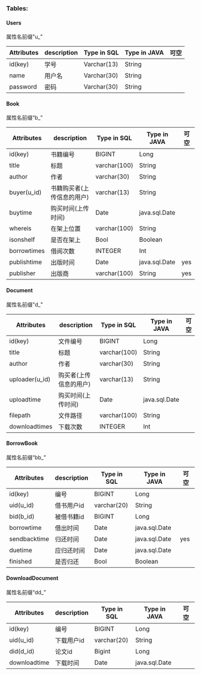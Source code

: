 ### Tables:

#### Users

属性名前缀"u_"

| Attributes | description | Type in SQL | Type in JAVA | 可空 |
| ---------- | ----------- | ----------- | ------------ | ---- |
| id(key)    | 学号        | Varchar(13) | String       |      |
| name       | 用户名      | Varchar(30) | String       |      |																																																																																																																																																																																																																																																																																					
| password   | 密码        | Varchar(30) | String       |      |

#### Book

属性名前缀“b_”

| Attributes    | description              | Type in SQL  | Type in JAVA | 可空 |
| ------------- | ------------------------ | ------------ | ------------ | ---- |
| id(key)       | 书籍编号                     | BIGINT | Long |      |
| title         | 标题                     | varchar(100) | String       |      |
| author        | 作者                     | varchar(30) | String       |      |
| buyer(u_id)   | 书籍购买者(上传信息的用户) | varchar(13)  | String       |      |
| buytime       | 购买时间(上传时间)        | Date         | java.sql.Date |      |
| whereis       | 在架上位置               | varchar(100) | String       |      |
| isonshelf     | 是否在架上               |      Bool        | Boolean      |      |
| borrowtimes   | 借阅次数                  |   INTEGER     |      Int        |      |
| publishtime   | 出版时间                 |Date          | java.sql.Date  |  yes     |
| publisher     | 出版商                  |varchar(100)    | String       |    yes   |

#### Document

属性名前缀"d_"

| Attributes    | description              | Type in SQL  | Type in JAVA | 可空 |
| ------------- | ------------------------ | ------------ | ------------ | ---- |
| id(key)       | 文件编号                     | BIGINT       | Long          |      |
| title         | 标题                     | varchar(100) | String       |      |
| author        | 作者                     | varchar(30)  | String       |      |
| uploader(u_id)  | 购买者(上传信息的用户)     | varchar(13)  | String       |      |
| uploadtime    | 购买时间(上传时间)        | Date         | java.sql.Date |      |
| filepath     | 文件路径 | varchar(100) | String |    |
| downloadtimes | 下载次数                 |   INTEGER     |  Int      |      |


#### BorrowBook

属性名前缀“bb_”

| Attributes   | description | Type in SQL | Type in JAVA  | 可空 |
| ------------ | ----------- | ----------- | ------------- | ---- |
| id(key)      | 编号        | BIGINT      | Long          |      |
| uid(u_id)    | 借书用户id  | varchar(20)  | String      |      |
| bid(b_id)    | 被借书籍id    | BIGINT | Long |      |
| borrowtime   | 借出时间     | Date        | java.sql.Date |      |
| sendbacktime | 归还时间    | Date        | java.sql.Date | yes     |
| duetime  | 应归还时间   |Date        | java.sql.Date  |      |
| finished      | 是否归还     |Bool|Boolean       |       |

#### DownloadDocument

属性名前缀“dd_”

| Attributes   | description | Type in SQL | Type in JAVA | 可空 |
| ------------ | ----------- | ----------- | ------------ | ---- |
| id(key)      | 编号        | BIGINT      | Long          |      |
| uid(u_id)    | 下载用户id   | varchar(20) | String    |      |
| did(d_id)    | 论文id      |  Bigint  | Long |      |
| downloadtime | 下载时间   | Date        | java.sql.Date |      |
